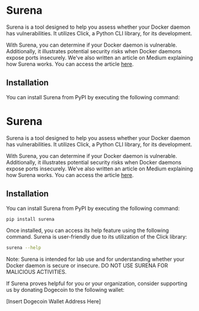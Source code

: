 # Surena

Surena is a tool designed to help you assess whether your Docker daemon has vulnerabilities. It utilizes Click, a Python CLI library, for its development.

With Surena, you can determine if your Docker daemon is vulnerable. Additionally, it illustrates potential security risks when Docker daemons expose ports insecurely. We've also written an article on Medium explaining how Surena works. You can access the article [here](#).

## Installation

You can install Surena from PyPI by executing the following command:


# Surena

Surena is a tool designed to help you assess whether your Docker daemon has vulnerabilities. It utilizes Click, a Python CLI library, for its development.

With Surena, you can determine if your Docker daemon is vulnerable. Additionally, it illustrates potential security risks when Docker daemons expose ports insecurely. We've also written an article on Medium explaining how Surena works. You can access the article [here](#).

## Installation

You can install Surena from PyPI by executing the following command:

```bash
pip install surena
```

Once installed, you can access its help feature using the following command. Surena is user-friendly due to its utilization of the Click library:

```bash
surena --help
```

Note: Surena is intended for lab use and for understanding whether your Docker daemon is secure or insecure. DO NOT USE SURENA FOR MALICIOUS ACTIVITIES.

If Surena proves helpful for you or your organization, consider supporting us by donating Dogecoin to the following wallet:

[Insert Dogecoin Wallet Address Here]
